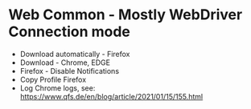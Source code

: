 # Web Common - Mostly WebDriver Connection mode

* Download automatically - Firefox
* Download - Chrome, EDGE
* Firefox - Disable Notifications
* Copy Profile Firefox
* Log Chrome logs, see: https://www.qfs.de/en/blog/article/2021/01/15/155.html